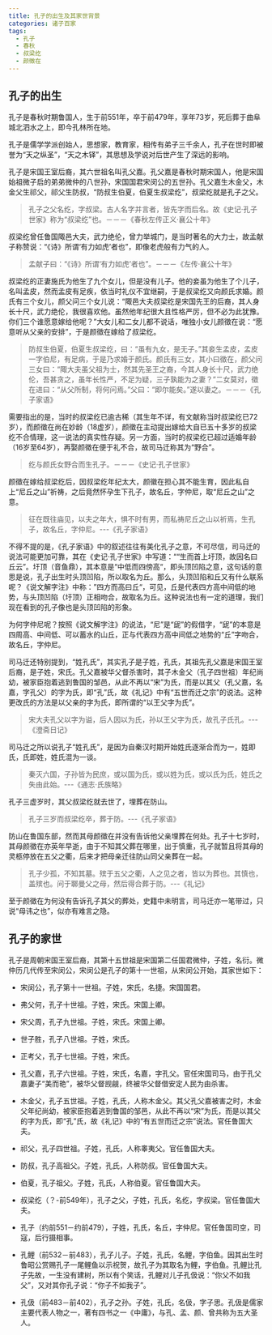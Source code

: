 ```yaml
---
title: 孔子的出生及其家世背景
categories: 诸子百家
tags: 
  - 孔子
  - 春秋
  - 叔梁纥
  - 颜徵在
---
```


## 孔子的出生


孔子是春秋时期鲁国人，生于前551年，卒于前479年，享年73岁，死后葬于曲阜城北泗水之上，即今孔林所在地。

孔子是儒学学派创始人，思想家，教育家，相传有弟子三千余人，孔子在世时即被誉为“天之纵圣”，“天之木铎”，其思想及学说对后世产生了深远的影响。

孔子是宋国王室后裔，其六世祖名叫孔父嘉。孔父嘉是春秋时期宋国人，他是宋国始祖微子启的弟弟微仲的八世孙，宋国国君宋闵公的五世孙。孔父嘉生木金父，木金父生祁父，祁父生防叔，“防叔生伯夏，伯夏生叔梁纥”，叔梁纥就是孔子之父。


> 孔子之父名纥，字叔梁。古人名字并言者，皆先字而后名。故《史记·孔子世家》称为“叔梁纥”也。－－－《春秋左传正义·襄公十年》


叔梁纥曾任鲁国陬邑大夫，武力绝伦，曾力举城门，是当时著名的大力士，故孟献子称赞说：“《诗》所谓‘有力如虎’者也”，即像老虎般有力气的人。


> 孟献子曰：“《诗》所谓‘有力如虎’者也”。－－－《左传·襄公十年》


叔梁纥的正妻施氏为他生了九个女儿，但是没有儿子。他的妾虽为他生了个儿子，名叫孟皮，然而孟皮有足疾，依当时礼仪不宜继嗣，于是叔梁纥又向颜氏求婚。颜氏有三个女儿，颜父问三个女儿说：“陬邑大夫叔梁纥是宋国先王的后裔，其人身长十尺，武力绝伦，我很喜欢他。虽然他年纪很大且性格严厉，但不必为此犹豫。你们三个谁愿意嫁给他呢？”大女儿和二女儿都不说话，唯独小女儿颜徵在说：“愿意听从父亲的安排”，于是颜徵在嫁给了叔梁纥。


> 防叔生伯夏，伯夏生叔梁纥，曰：“虽有九女，是无子。”其妾生孟皮，孟皮一字伯尼，有足病，于是乃求婚于颜氏。颜氏有三女，其小曰徵在，颜父问三女曰：“陬大夫虽父祖为士，然其先圣王之裔，今其人身长十尺，武力绝伦，吾甚贪之，虽年长性严，不足为疑，三子孰能为之妻？”二女莫对，徵在进曰：“从父所制，将何问焉。”父曰：“即尔能矣。”遂以妻之。－－－《孔子家语》


需要指出的是，当时的叔梁纥已逾古稀（其生年不详，有文献称当时叔梁纥已72岁），而颜徵在尚在妙龄（18虚岁），颜徵在主动提出嫁给大自已五十多岁的叔梁纥不合情理，这一说法的真实性存疑。另一方面，当时的叔梁纥已超过适婚年龄（16岁至64岁），再娶颜徵在便于礼不合，故司马迁称其为“野合”。


> 纥与颜氏女野合而生孔子。－－－《史记·孔子世家》


颜徵在嫁给叔梁纥后，因叔梁纥年纪太大，颜徽在担心其不能生育，因此私自上“尼丘之山”祈祷，之后竟然怀孕生下孔子，故名丘，字仲尼，取“尼丘之山”之意。


> 征在既往庙见，以夫之年大，惧不时有男，而私祷尼丘之山以祈焉，生孔子，故名丘，字仲尼。---《孔子家语》


不得不提的是，《孔子家语》中的叙述往往有美化孔子之意，不可尽信，司马迁的说法可能更加可靠，其在《史记·孔子世家》中写道：““生而首上圩顶，故因名曰丘云”。圩顶（音鱼鼎），其本意是“中低而四傍高“，即头顶凹陷之意，这句话的意思是说，孔子出生时头顶凹陷，所以取名为丘。那么，头顶凹陷和丘又有什么联系呢？《说文解字注》中称：”四方而高曰丘“，可见，丘是代表四方高中间低的地势，与头顶凹陷（圩顶）正相吻合，故取名为丘。这种说法也有一定的道理，我们现在看到的孔子像也是头顶凹陷的形象。


为何字仲尼呢？按照《说文解字注》的说法，“尼”是“屔”的假借字，“屔”的本意是四周高、中间低、可以蓄水的山丘，正与代表四方高中间低之地势的“丘”字吻合，故名丘，字仲尼。

司马迁还特别提到，“姓孔氏”，其实孔子是子姓，孔氏，其祖先孔父嘉是宋国王室后裔，是子姓，宋氏。孔父嘉被华父督杀害时，其子木金父（孔子四世祖）年纪尚幼，被家臣抱着逃到鲁国的邹邑，从此不再以“宋”为氏，而是以其父（孔父嘉，名嘉，字孔父）的字为氏，即“孔”氏，故《礼记》中有“五世而迁之宗”的说法。这种更改氏的方法是以父亲的字为氏，即所谓的“以王父字为氏”。


> 宋大夫孔父以字为谥，后人因以为氏，孙以王父字为氏，故孔子氏孔。---《澄斋日记》


司马迁之所以说孔子“姓孔氏”，是因为自秦汉时期开始姓氏逐渐合而为一，姓即氏，氏即姓，姓氏混为一谈。


> 秦灭六国，子孙皆为民庶，或以国为氏，或以姓为氏，或以氏为氏，姓氏之失由此始。---《通志·氏族略》


孔子三虚岁时，其父叔梁纥就去世了，埋葬在防山。


> 孔子三岁而叔梁纥卒，葬于防。---《孔子家语》


防山在鲁国东部，然而其母颜徵在并没有告诉他父亲埋葬在何处。孔子十七岁时，其母颜徵在亦英年早逝，由于不知其父葬在哪里，出于慎重，孔子就暂且将其母的灵柩停放在五父之衢，后来才把母亲迁往防山同父亲葬在一起。


> 孔子少孤，不知其墓。殡于五父之衢，人之见之者，皆以为葬也。其慎也，盖殡也。问于郰曼父之母，然后得合葬于防。---《礼记》


至于颜徵在为何没有告诉孔子其父的葬处，史籍中未明言，司马迁亦一笔带过，只说“母讳之也”，似亦有难言之隐。


## 孔子的家世


孔子是周朝宋国王室后裔，其第十五世祖是宋国第二任国君微仲，子姓，名衍。微仲历几代传至宋闵公，宋闵公是孔子的第十一世祖，从宋闵公开始，其家世如下：


- 宋闵公，孔子第十一世祖。子姓，宋氏，名捷。宋国国君。

- 弗父何，孔子十世祖。子姓，宋氏。宋国上卿。

- 宋父周，孔子九世祖。子姓，宋氏。宋国上卿。

- 世子胜，孔子八世祖。子姓，宋氏。

- 正考父，孔子七世祖。子姓，宋氏。

- 孔父嘉，孔子六世祖。子姓，宋氏，名嘉，字孔父。官任宋国司马，由于孔父嘉妻子“美而艳”，被华父督觊觎，终被华父督借安定人民为由杀害。

- 木金父，孔子五世祖。子姓，孔氏，人称木金父。其父孔父嘉被害之时，木金父年纪尚幼，被家臣抱着逃到鲁国的邹邑，从此不再以“宋”为氏，而是以其父的字为氏，即“孔”氏，故《礼记》中的“有五世而迁之宗”说法。官任鲁国大夫。

- 祁父，孔子四世祖。子姓，孔氏，人称睾夷父。官任鲁国大夫。

- 防叔，孔子高祖父。子姓，孔氏，人称防叔。官任鲁国大夫。

- 伯夏，孔子祖父。子姓，孔氏，人称伯夏。官任鲁国大夫。

- 叔梁纥（？-前549年），孔子之父，子姓，孔氏，名纥，字叔梁。官任鲁国大夫。

- 孔子（约前551－约前479），子姓，孔氏，名丘，字仲尼。官任鲁国司空，司寇，后行摄相事。

- 孔鲤（前532－前483），孔子儿子。子姓，孔氏，名鲤，字伯鱼。因其出生时鲁昭公赏赐孔子一尾鲤鱼以示祝贺，故孔子为其取名为鲤，字伯鱼。孔鲤比孔子先故，一生没有建树，所以有个笑话，孔鲤对儿子孔伋说：“你父不如我父”，又对其你孔子说：“你子不如我子”。

- 孔伋（前483－前402），孔子之孙。子姓，孔氏，名伋，字子思。孔伋是儒家主要代表人物之一，著有四书之一《中庸》，与孔、孟、颜、曾共称为五大圣人。
